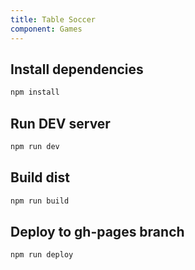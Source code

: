 ```yaml
---
title: Table Soccer
component: Games
---
```


## Install dependencies

```bash
npm install
```

## Run DEV server

```bash
npm run dev
```

## Build dist

```bash
npm run build
```

## Deploy to gh-pages branch

```bash
npm run deploy
```

